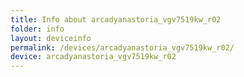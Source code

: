 ```yaml
---
title: Info about arcadyanastoria_vgv7519kw_r02
folder: info
layout: deviceinfo
permalink: /devices/arcadyanastoria_vgv7519kw_r02/
device: arcadyanastoria_vgv7519kw_r02
---
```

